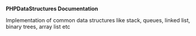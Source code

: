 **PHPDataStructures Documentation**

Implementation of common data structures like stack, queues, linked list, binary trees, array list etc
